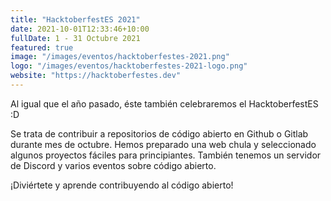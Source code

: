 ```yaml
---
title: "HacktoberfestES 2021"
date: 2021-10-01T12:33:46+10:00
fullDate: 1 - 31 Octubre 2021
featured: true
image: "/images/eventos/hacktoberfestes-2021.png"
logo: "/images/eventos/hacktoberfestes-2021-logo.png"
website: "https://hacktoberfestes.dev"
---
```


Al igual que el año pasado, éste también celebraremos el HacktoberfestES :D

Se trata de contribuir a repositorios de código abierto en Github o Gitlab durante mes de octubre. Hemos preparado una web chula y seleccionado algunos proyectos fáciles para principiantes. También tenemos un servidor de Discord y varios eventos sobre código abierto.

¡Diviértete y aprende contribuyendo al código abierto!